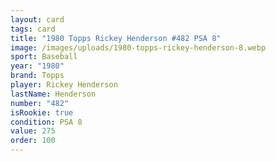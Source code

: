```yaml
---
layout: card
tags: card
title: "1980 Topps Rickey Henderson #482 PSA 8"
image: /images/uploads/1980-topps-rickey-henderson-8.webp
sport: Baseball
year: "1980"
brand: Topps
player: Rickey Henderson
lastName: Henderson
number: "482"
isRookie: true
condition: PSA 8
value: 275
order: 100
---
```


